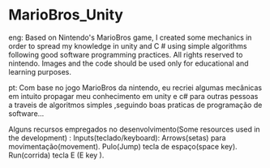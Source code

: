 # MarioBros_Unity
eng: Based on Nintendo's MarioBros game, I created some mechanics in order to spread my knowledge in unity and C # using simple algorithms following good software programming practices.
All rights reserved to nintendo. Images and the code should be used only for educational and learning purposes.

pt: Com base no jogo MarioBros da nintendo, eu recriei algumas mecânicas em intuito propagar meu conhecimento em unity e c# para outras pessoas a traveis de algoritmos simples ,seguindo boas praticas de programação de software...

Alguns recursos empregados no desenvolvimento(Some resources used in the development) :
Inputs(teclado/keyboard):
Arrows(setas) para movimentação(movement).
Pulo(Jump) tecla de espaço(space key).
Run(corrida) tecla E (E key ).
